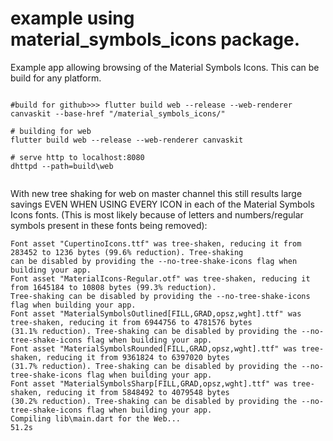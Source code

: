 # example using material_symbols_icons package.

Example app allowing browsing of the Material Symbols Icons.
This can be build for any platform.

```

#build for github>>> flutter build web --release --web-renderer canvaskit --base-href "/material_symbols_icons/"

# building for web
flutter build web --release --web-renderer canvaskit

# serve http to localhost:8080
dhttpd --path=build\web


```


With new tree shaking for web on master channel this still results large savings EVEN WHEN USING EVERY ICON in each of the
Material Symbols Icons fonts.  (This is most likely because of letters and numbers/regular symbols present in these fonts being removed):

```
Font asset "CupertinoIcons.ttf" was tree-shaken, reducing it from 283452 to 1236 bytes (99.6% reduction). Tree-shaking
can be disabled by providing the --no-tree-shake-icons flag when building your app.
Font asset "MaterialIcons-Regular.otf" was tree-shaken, reducing it from 1645184 to 10808 bytes (99.3% reduction).
Tree-shaking can be disabled by providing the --no-tree-shake-icons flag when building your app.
Font asset "MaterialSymbolsOutlined[FILL,GRAD,opsz,wght].ttf" was tree-shaken, reducing it from 6944756 to 4781576 bytes
(31.1% reduction). Tree-shaking can be disabled by providing the --no-tree-shake-icons flag when building your app.
Font asset "MaterialSymbolsRounded[FILL,GRAD,opsz,wght].ttf" was tree-shaken, reducing it from 9361824 to 6397020 bytes
(31.7% reduction). Tree-shaking can be disabled by providing the --no-tree-shake-icons flag when building your app.
Font asset "MaterialSymbolsSharp[FILL,GRAD,opsz,wght].ttf" was tree-shaken, reducing it from 5848492 to 4079548 bytes
(30.2% reduction). Tree-shaking can be disabled by providing the --no-tree-shake-icons flag when building your app.
Compiling lib\main.dart for the Web...                             51.2s
```


